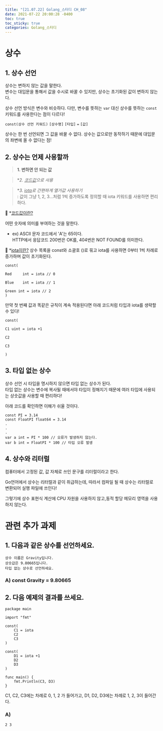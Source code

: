 ```yaml
---
title: "[21.07.22] Golang_스터디 CH_08"
date: 2021-07-22 20:00:28 -0400
toc: true
toc_sticky: true
categories: Golang_스터디
---
```



# 상수

##  1. 상수 선언

상수는 변하지 않는 값을 말한다.    
변수는 대입문을 통해서 값을 수시로 바꿀 수 있지만, 상수는 초기화된 값이 변하지 않는다.   

상수 선언 방식은 변수와 비슷하다. 다만, 변수를 뜻하는 `var` 대신 상수를 뜻하는 `const` 키워드를 사용한다는 점이 다르다!

`const(상수 선언 키워드)` `[상수명]` `[타입]` `=` `[값]`

상수는 한 번 선언되면 그 값을 바꿀 수 없다. 상수는 값으로만 동작하기 때문에 대입문의 좌변에 올 수 없다는 점!



##  2. 상수는 언제 사용할까

> **1. 변하면 안 되는 값** 

> **2. *<u>코드값</u>으로 사용**    

> **3. *<u>iota</u>로 간편하게 열거값 사용하기**   
> : 값이 그냥 1, 2, 3...처럼 1씩 증가하도록 정의할 때 iota 키워드를 사용하면 편리하다.

<div class="notice--primary" markdown="1">
🌝 *<u>코드값이란?</u>      

 어떤 숫자에 의미를 부여하는 것을 말한다.  
 - ex) ASCII 문자 코드에서 'A'는 65이다.   
       HTTP에서 응답코드 200번은 OK를, 404번은 NOT FOUND를 의미한다.
      
</div> 


<div class="notice--primary" markdown="1">
🌝 *<u>iota이란?</u>     
상수 목록을 const와 소괄호 ()로 묶고 iota를 사용하면 0부터 1씩 차례로 증가하며 값이 초기화된다.   

      
    const(     

	Red     int = iota // 0    
  
	Blue    int = iota // 1   
  
	Green int = iota // 2   
    )
       
    
만약 첫 번째 값과 똑같은 규칙이 계속 적용된다면 아래 코드처럼 타입과 iota를 생략할 수 있다!   

       
    const(   

	C1 uint = iota +1   
  
	C2   
  
	C3   
  
    )   
     
</div>






##  3. 타입 없는 상수

상수 선언 시 타입을 명시하지 않으면 타입 없는 상수가 된다.     
타입 없는 상수는 변수에 복사될 때에서야 타입이 정해지기 때문에 여러 타입에 사용되는 상숫값을 사용할 때 편리하다!

아래 코드를 확인하면 이해가 쉬울 것이다.

	
	const PI = 3.14
	const FloatPI float64 = 3.14
	.
	.
	.
	var a int = PI * 100 // 오류가 발생하지 않는다.
	var b int = FloatPI * 100 // 타입 오류 발생	

 
##  4. 상수와 리터럴

컴퓨터에서 고정된 값, 값 자체로 쓰인 문구를 리터럴이라고 한다.

Go언어에서 상수는 리터럴과 같이 취급하는데, 따라서 컴파일 될 때 상수는 리터럴로 변환되어 실행 파일에 쓰인다!   

그렇기에 상수 표현식 계산에 CPU 자원을 사용하지 않고,동적 할당 메모리 영역을 사용하지 않는다.
 


# 관련 추가 과제

## 1. 다음과 같은 상수를 선언하세요.

	상수 이름은 Gravity입니다.
	상숫값은 9.80665입니다.
	타입 없는 상수로 선언하세요.


### A) const Gravity = 9.80665

## 2. 다음 예제의 결과를 쓰세요.

	package main
	
	import "fmt"
	
	const(
		C1 = iota
		C2
		C3
	)
	
	const(
		D1 = iota +1
		D2
		D3
	)

	func main() {
		fmt.Println(C3, D3)
	}

C1, C2, C3에는 차례로 0, 1, 2 가 들어가고, D1, D2, D3에는 차례로 1, 2, 3이 들어간다.

### A)

	2 3
